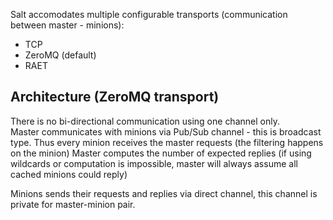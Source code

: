 Salt accomodates multiple configurable transports (communication between master - minions):
 - TCP
 - ZeroMQ (default)
 - RAET

## Architecture (ZeroMQ transport)
There is no bi-directional communication using one channel only.  
Master communicates with minions via Pub/Sub channel - this is broadcast type. Thus every
minion receives the master requests (the filtering happens on the minion)
Master computes the number of expected replies (if using wildcards or computation is impossible, master will always assume all cached minions could reply)

Minions sends their requests and replies via direct channel, this channel is private for master-minion pair.

##